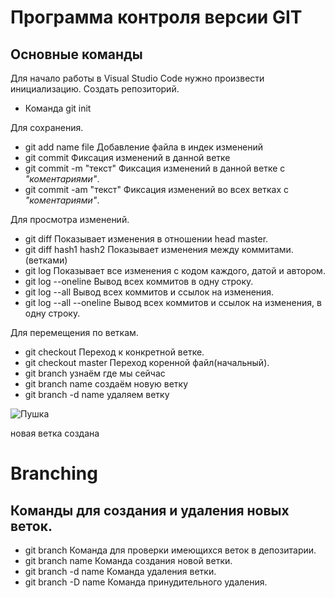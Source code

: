 # Программа контроля версии GIT
 
 ## Основные команды

 Для начало работы в Visual Studio Code нужно произвести инициализацию. Создать репозиторий.
* Команда git init

 Для сохранения.
* git add name file   Добавление файла в индек изменений
* git commit Фиксация изменений в данной ветке
* git commit -m "текст" Фиксация изменений в данной ветке с _"коментариями"_.
* git commit -am "текст" Фиксация изменений во всех ветках с _"коментариями"_.

 Для просмотра изменений.
* git diff  Показывает изменения в отношении head master.
* git diff hash1 hash2 Показывает изменения между коммитами. (ветками)
* git log Показывает все изменения с кодом каждого, датой и автором.
* git log --oneline Вывод всех коммитов в одну строку.
* git log --all Вывод всех коммитов и ссылок на изменения.
* git log --all --oneline Вывод всех коммитов и ссылок на изменения, в одну строку.

 Для перемещения по веткам.
* git checkout <nash> Переход к конкретной ветке.
* git checkout master Переход коренной файл(начальный).
* git branch  узнаём где мы сейчас
* git branch name  создаём новую ветку
* git branch -d name  удаляем ветку

![Пушка](Gun.jpg)


новая ветка создана

# Branching

## Команды для создания и удаления новых веток.

* git branch Команда для проверки имеющихся веток в депозитарии.
* git branch name Команда создания новой ветки.
* git branch -d name Команда удаления ветки.
* git branch -D name Команда принудительного удаления.

